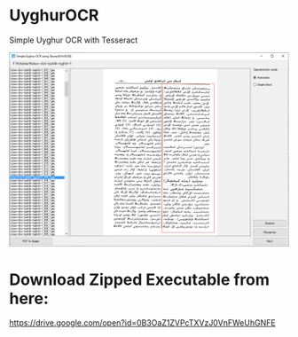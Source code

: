 # UyghurOCR
Simple Uyghur OCR with Tesseract

<p>
  <img src="./uocr.png"/>
</p>

# Download Zipped Executable from here:
https://drive.google.com/open?id=0B3OaZ1ZVPcTXVzJ0VnFWeUhGNFE
